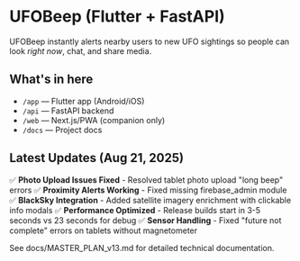 # UFOBeep (Flutter + FastAPI)

UFOBeep instantly alerts nearby users to new UFO sightings so people can look *right now*, chat, and share media.

## What's in here
- `/app` — Flutter app (Android/iOS)
- `/api` — FastAPI backend
- `/web` — Next.js/PWA (companion only)
- `/docs` — Project docs

## Latest Updates (Aug 21, 2025)
✅ **Photo Upload Issues Fixed** - Resolved tablet photo upload "long beep" errors
✅ **Proximity Alerts Working** - Fixed missing firebase_admin module  
✅ **BlackSky Integration** - Added satellite imagery enrichment with clickable info modals
✅ **Performance Optimized** - Release builds start in 3-5 seconds vs 23 seconds for debug
✅ **Sensor Handling** - Fixed "future not complete" errors on tablets without magnetometer

See docs/MASTER_PLAN_v13.md for detailed technical documentation.
